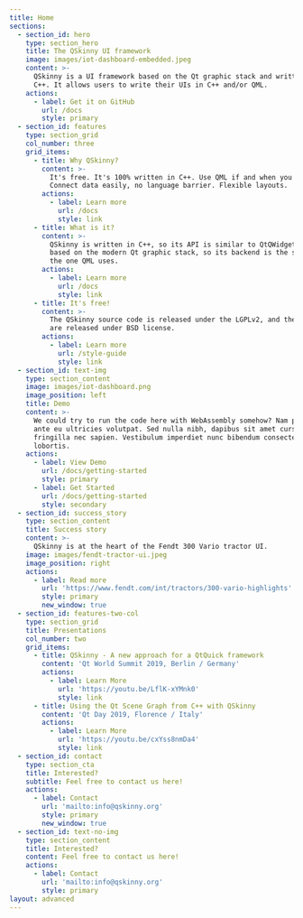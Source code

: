 ```yaml
---
title: Home
sections:
  - section_id: hero
    type: section_hero
    title: The QSkinny UI framework
    image: images/iot-dashboard-embedded.jpeg
    content: >-
      QSkinny is a UI framework based on the Qt graphic stack and written in
      C++. It allows users to write their UIs in C++ and/or QML.
    actions:
      - label: Get it on GitHub
        url: /docs
        style: primary
  - section_id: features
    type: section_grid
    col_number: three
    grid_items:
      - title: Why QSkinny?
        content: >-
          It's free. It's 100% written in C++. Use QML if and when you want to.
          Connect data easily, no language barrier. Flexible layouts.
        actions:
          - label: Learn more
            url: /docs
            style: link
      - title: What is it?
        content: >-
          QSkinny is written in C++, so its API is similar to QtQWidgets. It is
          based on the modern Qt graphic stack, so its backend is the same as
          the one QML uses.
        actions:
          - label: Learn more
            url: /docs
            style: link
      - title: It's free!
        content: >-
          The QSkinny source code is released under the LGPLv2, and the examples
          are released under BSD license.
        actions:
          - label: Learn more
            url: /style-guide
            style: link
  - section_id: text-img
    type: section_content
    image: images/iot-dashboard.png
    image_position: left
    title: Demo
    content: >-
      We could try to run the code here with WebAssembly somehow? Nam pulvinar
      ante eu ultricies volutpat. Sed nulla nibh, dapibus sit amet cursus quis,
      fringilla nec sapien. Vestibulum imperdiet nunc bibendum consectetur
      lobortis.
    actions:
      - label: View Demo
        url: /docs/getting-started
        style: primary
      - label: Get Started
        url: /docs/getting-started
        style: secondary
  - section_id: success_story
    type: section_content
    title: Success story
    content: >-
      QSkinny is at the heart of the Fendt 300 Vario tractor UI.
    image: images/fendt-tractor-ui.jpeg
    image_position: right
    actions:
      - label: Read more
        url: 'https://www.fendt.com/int/tractors/300-vario-highlights'
        style: primary
        new_window: true
  - section_id: features-two-col
    type: section_grid
    title: Presentations
    col_number: two
    grid_items:
      - title: QSkinny - A new approach for a QtQuick framework
        content: 'Qt World Summit 2019, Berlin / Germany'
        actions:
          - label: Learn More
            url: 'https://youtu.be/LflK-xYMnk0'
            style: link
      - title: Using the Qt Scene Graph from C++ with QSkinny
        content: 'Qt Day 2019, Florence / Italy'
        actions:
          - label: Learn More
            url: 'https://youtu.be/cxYss8nmDa4'
            style: link
  - section_id: contact
    type: section_cta
    title: Interested?
    subtitle: Feel free to contact us here!
    actions:
      - label: Contact
        url: 'mailto:info@qskinny.org'
        style: primary
        new_window: true
  - section_id: text-no-img
    type: section_content
    title: Interested?
    content: Feel free to contact us here!
    actions:
      - label: Contact
        url: 'mailto:info@qskinny.org'
        style: primary
layout: advanced
---
```

